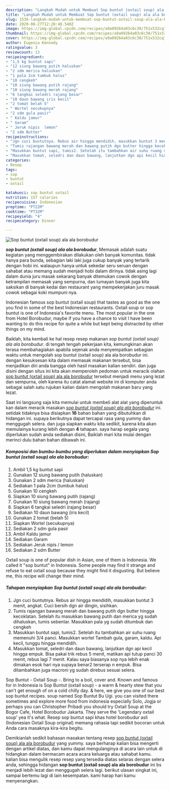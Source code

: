 ```yaml
---
description: "Langkah Mudah untuk Membuat Sop buntut (oxtail soup) ala ala borobudur Lezat"
title: "Langkah Mudah untuk Membuat Sop buntut (oxtail soup) ala ala borobudur Lezat"
slug: 1536-langkah-mudah-untuk-membuat-sop-buntut-oxtail-soup-ala-ala-borobudur-lezat
date: 2020-08-27T12:28:48.540Z
image: https://img-global.cpcdn.com/recipes/a9a09264a03c6c30/751x532cq70/sop-buntut-oxtail-soup-ala-ala-borobudur-foto-resep-utama.jpg
thumbnail: https://img-global.cpcdn.com/recipes/a9a09264a03c6c30/751x532cq70/sop-buntut-oxtail-soup-ala-ala-borobudur-foto-resep-utama.jpg
cover: https://img-global.cpcdn.com/recipes/a9a09264a03c6c30/751x532cq70/sop-buntut-oxtail-soup-ala-ala-borobudur-foto-resep-utama.jpg
author: Eugenia Kennedy
ratingvalue: 3
reviewcount: 13
recipeingredient:
- "1,5 kg buntut sapi"
- "12 siung bawang putih haluskan"
- "2 sdm merica haluskan"
- "1 pala 2cm tumbuk halus"
- "10 cengkeh"
- "10 siung bawang putih rajang"
- "10 siung bawang merah rajang"
- "6 tangkai seledri rajang besar"
- "10 daun bawang iris kecil"
- "2 tomat belah 5"
- " Wortel secukupnya"
- "2 sdm gula pasir"
- " Kaldu jamur"
- " Garam"
- " Jeruk nipis  lemon"
- "2 sdm Butter"
recipeinstructions:
- "Jgn cuci buntutnya. Rebus air hingga mendidih, masukkan buntut 3 menit, angkat. Cuci bersih dgn air dingin, sisihkan."
- "Tumis rajangan bawang merah dan bawang putih dgn butter hingga kecoklatan. Setelah itu masukkan bawang putih dan merica yg sudah dihaluskan, tumis sebentar. Masukkan pala yg sudah ditumbuk dan cengkeh"
- "Masukkan buntut sapi, tumis2. Setelah itu tambahkan air suhu ruang memenuhi 3/4 panci. Masukkan wortel Tambah gula, garam, kaldu. Api kecil, tunggu hingga mendidih."
- "Masukkan tomat, seledri dan daun bawang, lanjutkan dgn api kecil hingga empuk. Bisa pakai trik rebus 5 menit, matikan api tutup panci 30 menit, rebus lagi 7 menit. Kalau saya biasanya sop nya lebih enak dimakan esok hari nya supaya benar2 terserap n empuk. Bisa ditambahkan juga macroni yg sudah direbus sesuai selera."
categories:
- Resep
tags:
- sop
- buntut
- oxtail

katakunci: sop buntut oxtail 
nutrition: 157 calories
recipecuisine: Indonesian
preptime: "PT22M"
cooktime: "PT32M"
recipeyield: "4"
recipecategory: Dinner

---
```



![Sop buntut (oxtail soup) ala ala borobudur](https://img-global.cpcdn.com/recipes/a9a09264a03c6c30/751x532cq70/sop-buntut-oxtail-soup-ala-ala-borobudur-foto-resep-utama.jpg)

<b><i>sop buntut (oxtail soup) ala ala borobudur</i></b>, Memasak adalah suatu kegiatan yang menggembirakan dilakukan oleh banyak komunitas. tidak hanya para bunda, sebagian laki laki juga cukup banyak yang tertarik dengan hobi ini. walaupun hanya untuk sekedar seru seruan dengan sahabat atau memang sudah menjadi hobi dalam dirinya. tidak asing lagi dalam dunia juru masak sekarang banyak ditemukan cowok dengan ketrampilan memasak yang sempurna, dan lumayan banyak juga kita saksikan di banyak kedai dan restaurant yang mempekerjakan juru masak cowok sebagai koki mumpuni nya.

Indonesian famous sop buntut (oxtail soup) that tastes as good as the one you find in some of the best Indonesian restaurants. Oxtail soup or sop buntut is one of Indonesia&#39;s favorite menu. The most popular in the one from Hotel Borobudur, maybe if you have a chance to visit I have been wanting to do this recipe for quite a while but kept being distracted by other things on my mind.

Baiklah, kita kembali ke hal resep resep makanan <i>sop buntut (oxtail soup) ala ala borobudur</i>. di tengah tengah pekerjaan kita, kemungkinan akan terasa membahagiakan apabila sejenak anda menyempatkan sebagian waktu untuk mengolah sop buntut (oxtail soup) ala ala borobudur ini. dengan kesuksesan kita dalam memasak makanan tersebut, bisa menjadikan diri anda bangga oleh hasil masakan kalian sendiri. dan juga disini dengan situs ini kita akan memperoleh pedoman untuk meracik olahan <u>sop buntut (oxtail soup) ala ala borobudur</u> tersebut menjadi menu yang lezat dan sempurna, oleh karena itu catat alamat website ini di komputer anda sebagai salah satu rujukan kalian dalam mengolah makanan baru yang lezat.


Saat ini langsung saja kita memulai untuk membeli alat alat yang diperuntuk kan dalam meracik masakan <u><i>sop buntut (oxtail soup) ala ala borobudur</i></u> ini. setidak tidaknya bisa disiapkan <b>16</b> bahan bahan yang dibutuhkan di hidangan ini. supaya berikutnya dapat tercapai rasa yang yummy dan menggugah selera. dan juga siapkan waktu kita sedikit, karena kita akan memulainya kurang lebih dengan <b>4</b> tahapan. saya harap segala yang diperlukan sudah anda sediakan disini, Baiklah mari kita mulai dengan merinci dulu bahan bahan dibawah ini.

<!--inarticleads1-->

##### Komposisi dan bumbu-bumbu yang diperlukan dalam menyiapkan Sop buntut (oxtail soup) ala ala borobudur:

1. Ambil 1,5 kg buntut sapi
1. Gunakan 12 siung bawang putih (haluskan)
1. Gunakan 2 sdm merica (haluskan)
1. Sediakan 1 pala 2cm (tumbuk halus)
1. Gunakan 10 cengkeh
1. Siapkan 10 siung bawang putih (rajang)
1. Gunakan 10 siung bawang merah (rajang)
1. Siapkan 6 tangkai seledri (rajang besar)
1. Sediakan 10 daun bawang (iris kecil)
1. Gunakan 2 tomat (belah 5)
1. Siapkan  Wortel (secukupnya)
1. Sediakan 2 sdm gula pasir
1. Ambil  Kaldu jamur
1. Sediakan  Garam
1. Sediakan  Jeruk nipis / lemon
1. Sediakan 2 sdm Butter


Oxtail soup is one of popular dish in Asian, one of them is Indonesia. We called it &#34;sop buntut&#34; in Indonesia. Some people may find it strange and refuse to eat oxtail soup because they might find it disgusting. But believe me, this recipe will change their mind. 

<!--inarticleads2-->

##### Tahapan menyiapkan Sop buntut (oxtail soup) ala ala borobudur:

1. Jgn cuci buntutnya. Rebus air hingga mendidih, masukkan buntut 3 menit, angkat. Cuci bersih dgn air dingin, sisihkan.
1. Tumis rajangan bawang merah dan bawang putih dgn butter hingga kecoklatan. Setelah itu masukkan bawang putih dan merica yg sudah dihaluskan, tumis sebentar. Masukkan pala yg sudah ditumbuk dan cengkeh
1. Masukkan buntut sapi, tumis2. Setelah itu tambahkan air suhu ruang memenuhi 3/4 panci. Masukkan wortel Tambah gula, garam, kaldu. Api kecil, tunggu hingga mendidih.
1. Masukkan tomat, seledri dan daun bawang, lanjutkan dgn api kecil hingga empuk. Bisa pakai trik rebus 5 menit, matikan api tutup panci 30 menit, rebus lagi 7 menit. Kalau saya biasanya sop nya lebih enak dimakan esok hari nya supaya benar2 terserap n empuk. Bisa ditambahkan juga macroni yg sudah direbus sesuai selera.


Sop Buntut - Oxtail Soup -. Bring to a boil, cover and. Known and famous for in Indonesia is Sop Buntut (oxtail soup) - a warm &amp; hearty stew that you can&#39;t get enough of on a cold chilly day. &amp; here, we give you one of our best sop buntut recipes. soup named Sop Buntut Bu Ugi. you can visited there sometimes and explore more food from indonesia especially Solo, Jogja or perhaps you can Christopher Pribadi you should try Oxtail Soup at the Bogor Cafe, Hotel Borobudur Jakarta. They serve the &#39;Legendary oxtail soup&#39; yea it&#39;s what. Resep sop buntut sapi khas hotel borobudur asli (Indonesian Oxtail Soup original) memang rahasia tapi sedikit bocoran untuk Anda cara masaknya kira-kira begitu. 

Demikianlah sedikit bahasan masakan tentang resep <u>sop buntut (oxtail soup) ala ala borobudur</u> yang yummy. saya berharap kalian bisa mengerti dengan artikel diatas, dan kamu dapat mengulanginya di acara lain untuk di hidangkan dalam bermacam acara acara keluarga atau sahabat kamu. kalian bisa mengulik resep resep yang tersedia diatas selaras dengan selera anda, sehingga hidangan <b>sop buntut (oxtail soup) ala ala borobudur</b> ini bs menjadi lebih lezat dan menggugah selera lagi. berikut ulasan singkat ini, sampai bertemu lagi di lain kesempatan. kami harap hari kamu menyenangkan.
